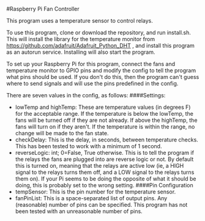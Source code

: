 #Raspberry Pi Fan Controller

This program uses a temperature sensor to control relays.

To use this program, clone or download the repository, and run install.sh. This will install the library for the temperature monitor from https://github.com/adafruit/Adafruit_Python_DHT , and install this program as an autorun service. Installing will also start the program.

To set up your Raspberry Pi for this program, connect the fans and temperature monitor to GPIO pins and modify the config to tell the program what pins should be used. If you don't do this, then the program can't guess where to send signals and will use the pins predefined in the config.

There are seven values in the config, as follows:
####Settings:
* lowTemp and highTemp: These are temperature values (in degrees F) for the acceptable range. If the temperature is below the lowTemp, the fans will be turned off if they are not already. If above the highTemp, the fans will turn on if they aren't. If the temperature is within the range, no change will be made to the fan state.
* checkDelay: This is the delay, in seconds, between temperature checks. This has been tested to work with a minimum of 1 second.
* reverseLogic: int; 0=False, True otherwise. This is to tell the program if the relays the fans are plugged into are reverse logic or not. By default this is turned on, meaning that the relays are active low (ie, a HIGH signal to the relays turns them off, and a LOW signal to the relays turns them on). If your Pi seems to be doing the opposite of what it should be doing, this is probably set to the wrong setting.
####Pin Configuration
* tempSensor: This is the pin number for the temperature sensor.
* fanPinList: This is a space-separated list of output pins. Any (reasonable) number of pins can be specified. This program has not been tested with an unreasonable number of pins.